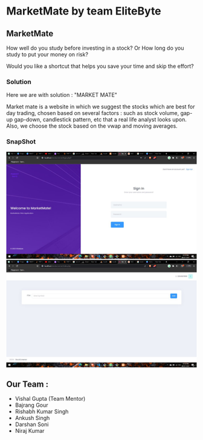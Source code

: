 # MarketMate by team EliteByte
## MarketMate
How well do you study before investing in a stock?
Or How long do you study to put your money on risk?

Would you like a shortcut that helps you save your time and skip the effort? 

### Solution
Here we are with solution : "MARKET MATE"

Market mate is a website in which we suggest the stocks which are best for day trading, chosen based on several factors : such as stock volume, gap-up gap-down, candlestick pattern, etc that a real life analyst looks upon.
Also, we choose the stock based on the vwap and moving averages.

### SnapShot
![Snapshot1](https://github.com/code-bajju/MarketMate-PW/blob/main/image1.jpg?raw=true)
![Snapshot2](https://github.com/code-bajju/MarketMate-PW/blob/main/image2.jpg?raw=true)



## Our Team :


- Vishal Gupta (Team Mentor)
- Bajrang Gour
- Rishabh Kumar Singh
- Ankush Singh
- Darshan Soni
- Niraj Kumar







